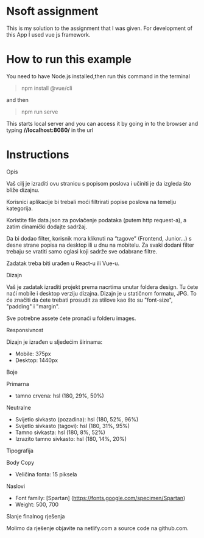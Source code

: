 # Nsoft assignment

This is my solution to the assignment that I was given.
For development of this App I used vue js framework.

#  How to run this example

You need to have Node.js installed,then run this command in the terminal 

 > npm install @vue/cli

and then 
 > npm run serve 

 This starts local server and you can access it by going in to the browser and typing **//localhost:8080/** in the url
# Instructions  

Opis

Vaš cilj je izraditi ovu stranicu s popisom poslova i učiniti je da izgleda što bliže dizajnu.

Korisnici aplikacije bi trebali moći filtrirati popise poslova na temelju kategorija.

Koristite file data.json za povlačenje podataka (putem http request-a), a zatim dinamički dodajte sadržaj. 

Da bi dodao filter, korisnik mora kliknuti na “tagove” (Frontend, Junior...) s desne strane popisa na desktop ili u dnu na mobitelu. Za svaki dodani filter trebaju se vratiti samo oglasi koji sadrže sve odabrane filtre.

Zadatak treba biti urađen u React-u ili Vue-u.

Dizajn

Vaš je zadatak izraditi projekt prema nacrtima unutar foldera design. Tu ćete naći mobile i desktop verziju dizajna.
Dizajn je u statičnom formatu, JPG. To će značiti da ćete trebati prosudit za stilove kao što su "font-size", "padding" i "margin".

Sve potrebne assete ćete pronaći u folderu images.


Responsivnost

Dizajn je izrađen u sljedećim širinama:

- Mobile: 375px
- Desktop: 1440px

Boje

Primarna

- tamno crvena: hsl (180, 29%, 50%)

Neutralne

- Svijetlo sivkasto (pozadina): hsl (180, 52%, 96%)
- Svijetlo sivkasto (tagovi): hsl (180, 31%, 95%)
- Tamno sivkasta: hsl (180, 8%, 52%)
- Izrazito tamno sivkasto: hsl (180, 14%, 20%)

Tipografija

Body Copy

- Veličina fonta: 15 piksela

Naslovi

- Font family: [Spartan] (https://fonts.google.com/specimen/Spartan)
- Weight: 500, 700

Slanje finalnog rješenja

Molimo da rješenje objavite na netlify.com a source code na github.com.

